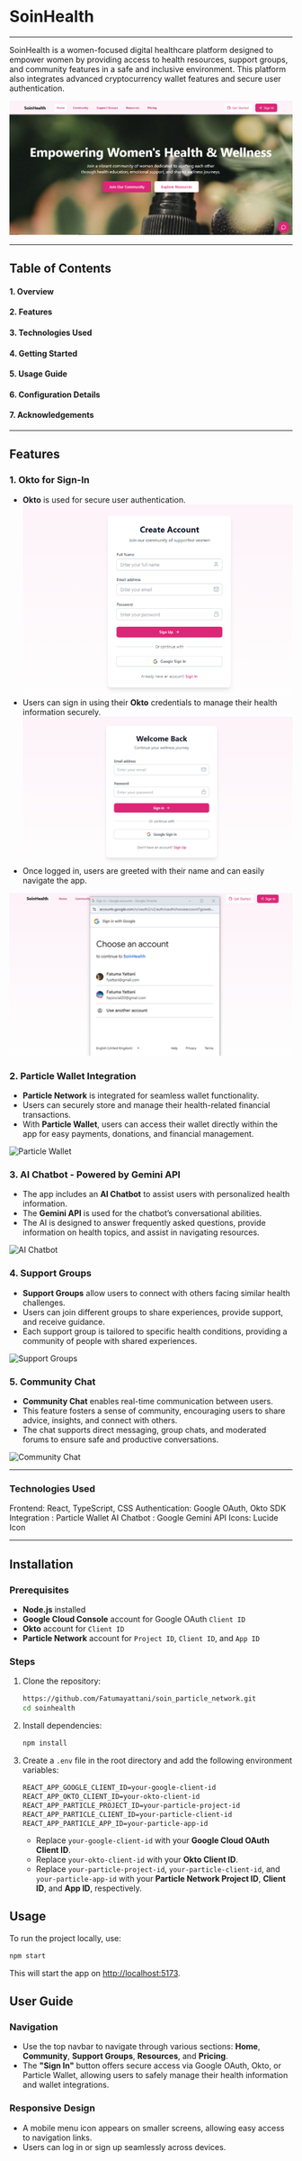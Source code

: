# SoinHealth

---
SoinHealth is a women-focused digital healthcare platform designed to empower women by providing access to health resources, support groups, and community features in a safe and inclusive environment. This platform also integrates advanced cryptocurrency wallet features and secure user authentication.

![SoinHealth Banner](src/assets/soinpic.PNG)

---
## Table of Contents
#### 1. Overview
#### 2. Features
#### 3. Technologies Used
#### 4. Getting Started
#### 5. Usage Guide
#### 6. Configuration Details
#### 7. Acknowledgements

---
## Features

### 1. **Okto for Sign-In**
- **Okto** is used for secure user authentication.
![Okto Sign-up](src/assets/signup.PNG)
- Users can sign in using their **Okto** credentials to manage their health information securely.
![Okto Sign-In](src/assets/signin.PNG)
- Once logged in, users are greeted with their name and can easily navigate the app.
  
![Okto Continue](src/assets/continuegoogle.PNG)

### 2. **Particle Wallet Integration**
- **Particle Network** is integrated for seamless wallet functionality.
- Users can securely store and manage their health-related financial transactions.
- With **Particle Wallet**, users can access their wallet directly within the app for easy payments, donations, and financial management.

![Particle Wallet](src/assets/particle-wallet.png)

### 3. **AI Chatbot - Powered by Gemini API**
- The app includes an **AI Chatbot** to assist users with personalized health information.
- The **Gemini API** is used for the chatbot’s conversational abilities.
- The AI is designed to answer frequently asked questions, provide information on health topics, and assist in navigating resources.

![AI Chatbot](src/assets/ai-chatbot.png)

### 4. **Support Groups**
- **Support Groups** allow users to connect with others facing similar health challenges.
- Users can join different groups to share experiences, provide support, and receive guidance.
- Each support group is tailored to specific health conditions, providing a community of people with shared experiences.

![Support Groups](src/assets/support-groups.png)

### 5. **Community Chat**
- **Community Chat** enables real-time communication between users.
- This feature fosters a sense of community, encouraging users to share advice, insights, and connect with others.
- The chat supports direct messaging, group chats, and moderated forums to ensure safe and productive conversations.

![Community Chat](src/assets/community-chat.png)



---
### Technologies Used
Frontend: React, TypeScript, CSS
Authentication: Google OAuth, Okto SDK
Integration : Particle Wallet
AI Chatbot : Google Gemini API
Icons: Lucide Icon

---

## Installation

### Prerequisites
- **Node.js** installed
- **Google Cloud Console** account for Google OAuth `Client ID`
- **Okto** account for `Client ID`
- **Particle Network** account for `Project ID`, `Client ID`, and `App ID`

### Steps

1. Clone the repository:

   ```bash
   https://github.com/Fatumayattani/soin_particle_network.git
   cd soinhealth
   ```

2. Install dependencies:

   ```bash
   npm install
   ```

3. Create a `.env` file in the root directory and add the following environment variables:

   ```plaintext
   REACT_APP_GOOGLE_CLIENT_ID=your-google-client-id
   REACT_APP_OKTO_CLIENT_ID=your-okto-client-id
   REACT_APP_PARTICLE_PROJECT_ID=your-particle-project-id
   REACT_APP_PARTICLE_CLIENT_ID=your-particle-client-id
   REACT_APP_PARTICLE_APP_ID=your-particle-app-id
   ```

   - Replace `your-google-client-id` with your **Google Cloud OAuth Client ID**.
   - Replace `your-okto-client-id` with your **Okto Client ID**.
   - Replace `your-particle-project-id`, `your-particle-client-id`, and `your-particle-app-id` with your **Particle Network Project ID**, **Client ID**, and **App ID**, respectively.

## Usage

To run the project locally, use:

```bash
npm start
```

This will start the app on [http://localhost:5173](http://localhost:5173).

## User Guide

### Navigation

- Use the top navbar to navigate through various sections: **Home**, **Community**, **Support Groups**, **Resources**, and **Pricing**.
- The **"Sign In"** button offers secure access via Google OAuth, Okto, or Particle Wallet, allowing users to safely manage their health information and wallet integrations.

### Responsive Design

- A mobile menu icon appears on smaller screens, allowing easy access to navigation links.
- Users can log in or sign up seamlessly across devices.

